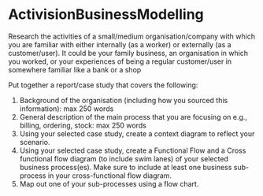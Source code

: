 # ActivisionBusinessModelling

Research the activities of a small/medium organisation/company with which you
are familiar with either internally (as a worker) or externally (as a customer/user).
It could be your family business, an organisation in which you worked, or your
experiences of being a regular customer/user in somewhere familiar like a bank
or a shop

Put together a report/case study that covers the following:
1. Background of the organisation (including how you sourced this
information): max 250 words 
2. General description of the main process that you are focusing on e.g.,
billing, ordering, stock: max 250 words 
3. Using your selected case study, create a context diagram to reflect your
scenario. 
4. Using your selected case study, create a Functional Flow and a Cross
functional flow diagram (to include swim lanes) of your selected business
process(es). Make sure to include at least one business sub-process in
your cross-functional flow diagram. 
5. Map out one of your sub-processes using a flow chart. 
